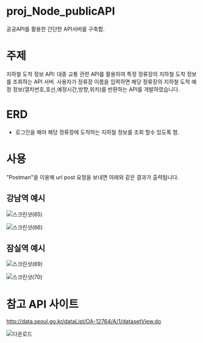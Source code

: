 # proj_Node_publicAPI
공공API를 활용한 간단한 API서버를 구축함.



# 주제
지하철 도착 정보 API: 대중 교통 관련 API를 활용하여 특정 정류장의 지하철 도착 정보를 조회하는 API 서버.
사용자가 정류장 이름을 입력하면 해당 정류장의 지하철 도착 예정 정보(열차번호,호선,예정시간,방향,위치)를 반환하는 API를 개발하였습니다.



# ERD 
- 로그인을 해야 해당 정류장에 도착하는 지하철 정보를 조회 할수 있도록 함.


# 사용
"Postman"을 이용해 url post 요청을 보내면 아래와 같은 결과가 출력됩니다.

## 강남역 예시
![스크린샷(65)](https://github.com/kimYHgit/proj_Node_publicAPI/assets/130536070/18248087-7703-48a7-8278-793452ef1bc7)

![스크린샷(66)](https://github.com/kimYHgit/proj_Node_publicAPI/assets/130536070/113f1eb7-2d2f-42e6-b0ba-667a1b499df3)



## 잠실역 예시
![스크린샷(69)](https://github.com/kimYHgit/proj_Node_publicAPI/assets/130536070/e6ca58c1-8c25-424c-9843-8b32470fe40c)


![스크린샷(70)](https://github.com/kimYHgit/proj_Node_publicAPI/assets/130536070/470dad15-02ef-4a65-8552-11689e271830)



# 참고 API 사이트
http://data.seoul.go.kr/dataList/OA-12764/A/1/datasetView.do




![다운로드](https://github.com/kimYHgit/proj_Node_publicAPI/assets/130536070/c6c7a2e3-c2d4-46d1-b3ca-5ca5cc91eae8)


